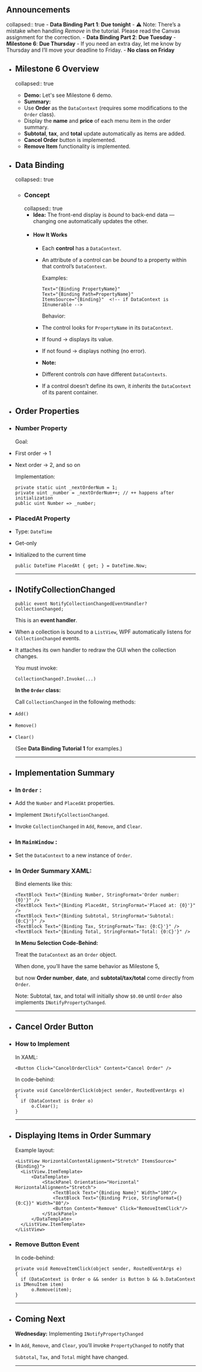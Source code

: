 ## Announcements
collapsed:: true
	- **Data Binding Part 1**: **Due tonight**
		- ⚠️ Note: There’s a mistake when handling *Remove* in the tutorial.
		  Please read the Canvas assignment for the correction.
	- **Data Binding Part 2**: **Due Tuesday**
	- **Milestone 6**: **Due Thursday**
		- If you need an extra day, let me know by Thursday and I’ll move your deadline to Friday.
	- **No class on Friday**
- ## Milestone 6 Overview
  collapsed:: true
	- **Demo:** Let's see Milestone 6 demo.
	- **Summary:**
	- Use **Order** as the `DataContext` (requires some modifications to the `Order` class).
	- Display the **name** and **price** of each menu item in the order summary.
	- **Subtotal**, **tax**, and **total** update automatically as items are added.
	- **Cancel Order** button is implemented.
	- **Remove Item** functionality is implemented.
- ## Data Binding
  collapsed:: true
	- ### Concept
	  collapsed:: true
		- **Idea:** The front-end display is *bound* to back-end data — changing one automatically updates the other.
		- #### How It Works
			- Each **control** has a `DataContext`.
			- An attribute of a control can be *bound* to a property within that control’s `DataContext`.
			  
			  Examples:
			  
			  ```
			  Text="{Binding PropertyName}"
			  Text="{Binding Path=PropertyName}"
			  ItemsSource="{Binding}"  <!-- if DataContext is IEnumerable -->
			  ```
			  
			  Behavior:
			- The control looks for `PropertyName` in its `DataContext`.
			- If found → displays its value.
			- If not found → displays nothing (no error).
			- **Note:**
			- Different controls *can* have different `DataContexts`.
			- If a control doesn’t define its own, it *inherits* the `DataContext` of its parent container.
- ## Order Properties
- ### Number Property
  
  Goal:
- First order → 1
- Next order → 2, and so on
  
  Implementation:
  
  ```
  private static uint _nextOrderNum = 1;
  private uint _number = _nextOrderNum++; // ++ happens after initialization
  public uint Number => _number;
  ```
- ### PlacedAt Property
- Type: `DateTime`
- Get-only
- Initialized to the current time
  
  ```
  public DateTime PlacedAt { get; } = DateTime.Now;
  ```
  
  ---
- ## INotifyCollectionChanged
  
  ```
  public event NotifyCollectionChangedEventHandler? CollectionChanged;
  ```
  
  This is an **event handler**.
- When a collection is bound to a `ListView`, WPF automatically listens for `CollectionChanged` events.
- It attaches its own handler to redraw the GUI when the collection changes.
  
  You must invoke:
  
  ```
  CollectionChanged?.Invoke(...)
  ```
  
  **In the `Order` class:**
  
  Call `CollectionChanged` in the following methods:
- `Add()`
- `Remove()`
- `Clear()`
  
  (See **Data Binding Tutorial 1** for examples.)
  
  ---
- ## Implementation Summary
- ### In  `Order` :
- Add the `Number` and `PlacedAt` properties.
- Implement `INotifyCollectionChanged`.
- Invoke `CollectionChanged` in `Add`, `Remove`, and `Clear`.
- ### In  `MainWindow` :
- Set the `DataContext` to a new instance of `Order`.
- ### In Order Summary XAML:
  
  Bind elements like this:
  
  ```
  <TextBlock Text="{Binding Number, StringFormat='Order number: {0}'}" />
  <TextBlock Text="{Binding PlacedAt, StringFormat='Placed at: {0}'}" />
  <TextBlock Text="{Binding Subtotal, StringFormat='Subtotal: {0:C}'}" />
  <TextBlock Text="{Binding Tax, StringFormat='Tax: {0:C}'}" />
  <TextBlock Text="{Binding Total, StringFormat='Total: {0:C}'}" />
  ```
  
  **In Menu Selection Code-Behind:**
  
  Treat the `DataContext` as an `Order` object.
  
  When done, you’ll have the same behavior as Milestone 5,
  
  but now **Order number**, **date**, and **subtotal/tax/total** come directly from `Order`.
  
  > 
  
  Note: Subtotal, tax, and total will initially show `$0.00` until `Order` also implements `INotifyPropertyChanged`.
  
  ---
- ## Cancel Order Button
- ### How to Implement
  
  In XAML:
  
  ```
  <Button Click="CancelOrderClick" Content="Cancel Order" />
  ```
  
  In code-behind:
  
  ```
  private void CancelOrderClick(object sender, RoutedEventArgs e)
  {
    if (DataContext is Order o)
        o.Clear();
  }
  ```
  
  ---
- ## Displaying Items in Order Summary
  
  Example layout:
  
  ```
  <ListView HorizontalContentAlignment="Stretch" ItemsSource="{Binding}">
    <ListView.ItemTemplate>
        <DataTemplate>
            <StackPanel Orientation="Horizontal" HorizontalAlignment="Stretch">
                <TextBlock Text="{Binding Name}" Width="100"/>
                <TextBlock Text="{Binding Price, StringFormat={}{0:C}}" Width="80"/>
                <Button Content="Remove" Click="RemoveItemClick"/>
            </StackPanel>
        </DataTemplate>
    </ListView.ItemTemplate>
  </ListView>
  ```
- ### Remove Button Event
  
  In code-behind:
  
  ```
  private void RemoveItemClick(object sender, RoutedEventArgs e)
  {
    if (DataContext is Order o && sender is Button b && b.DataContext is IMenuItem item)
        o.Remove(item);
  }
  ```
  
  ---
- ## Coming Next
  
  **Wednesday:** Implementing `INotifyPropertyChanged`
- In `Add`, `Remove`, and `Clear`, you’ll invoke `PropertyChanged` to notify that
  
  `Subtotal`, `Tax`, and `Total` might have changed.
  
  ---